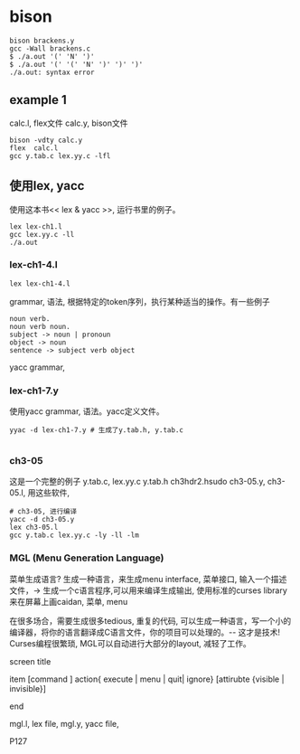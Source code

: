 # bison

```shell
bison brackens.y
gcc -Wall brackens.c 
$ ./a.out '(' 'N' ')'
$ ./a.out '(' '(' 'N' ')' ')' ')'
./a.out: syntax error

```

## example 1
calc.l, flex文件
calc.y,  bison文件

```shell
bison -vdty calc.y
flex  calc.l
gcc y.tab.c lex.yy.c -lfl
```

## 使用lex, yacc
使用这本书<< lex & yacc >>, 运行书里的例子。

```shell
lex lex-ch1.l
gcc lex.yy.c -ll
./a.out
```

### lex-ch1-4.l


```shell
lex lex-ch1-4.l

```

grammar, 语法, 根据特定的token序列，执行某种适当的操作。有一些例子
```shell
noun verb.
noun verb noun.
subject -> noun | pronoun
object -> noun
sentence -> subject verb object
```
yacc grammar, 

### lex-ch1-7.y
使用yacc grammar, 语法。yacc定义文件。

```shell
yyac -d lex-ch1-7.y # 生成了y.tab.h, y.tab.c


```

### ch3-05
这是一个完整的例子
y.tab.c, lex.yy.c
y.tab.h
ch3hdr2.hsudo 
ch3-05.y,
ch3-05.l,
用这些软件,

```shell
# ch3-05, 进行编译
yacc -d ch3-05.y
lex ch3-05.l
gcc y.tab.c lex.yy.c -ly -ll -lm
```

### MGL (Menu Generation Language)
菜单生成语言?
生成一种语言，来生成menu interface, 菜单接口, 
输入一个描述文件，-> 生成一个c语言程序,可以用来编译生成输出,
使用标准的curses library来在屏幕上画caidan, 菜单, menu

在很多场合，需要生成很多tedious, 重复的代码, 可以生成一种语言，写一个小的编译器，将你的语言翻译成C语言文件，你的项目可以处理的。-- 这才是技术!
Curses编程很繁琐, MGL可以自动进行大部分的layout, 减轻了工作。

screen <name>
title <string>

item <string>
[command <string>]
action{ execute | menu | quit| ignore} <name>
[attirubte {visible | invisible}]

end <name>

mgl.l, lex file,
mgl.y, yacc file,

P127
